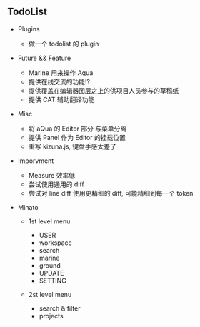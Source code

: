 ## TodoList

- Plugins
    - 做一个 todolist 的 plugin

- Future && Feature
    - Marine 用来操作 Aqua
    - 提供在线交流的功能!?
    - 提供覆盖在编辑器图层之上的供项目人员参与的草稿纸
    - 提供 CAT 辅助翻译功能

- Misc
    - 将 aQua 的 Editor 部分 与菜单分离
    - 提供 Panel 作为 Editor 的挂载位置
    - 重写 kizuna.js, 键盘手感太差了

- Imporvment
    - Measure 效率低
    - 尝试使用通用的 diff
    - 尝试对 line diff 使用更精细的 diff, 可能精细到每一个 token



- Minato
    - 1st level menu
        - USER
        - workspace
        - search
        - marine
        - ground
        - UPDATE
        - SETTING
    
    - 2st level menu
        - search & filter
        - projects
        
